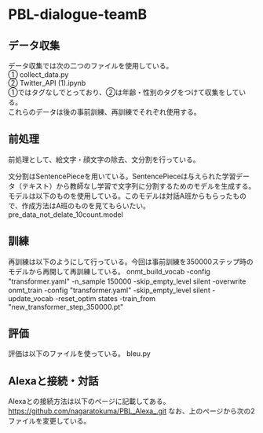 # PBL-dialogue-teamB 

## データ収集
データ収集では次の二つのファイルを使用している。  
① collect_data.py  
② Twitter_API (1).ipynb  
①ではタグなしでとっており、②は年齢・性別のタグをつけて収集をしている。  
これらのデータは後の事前訓練、再訓練でそれぞれ使用する。  



## 前処理
前処理として、絵文字・顔文字の除去、文分割を行っている。  


文分割はSentencePieceを用いている。SentencePieceは与えられた学習データ（テキスト）から教師なし学習で文字列に分割するためのモデルを生成する。  
モデルは以下のものを使用している。このモデルは対話A班からもらったもので、作成方法はA班のものを見てもらいたい。  
pre_data_not_delate_10count.model  



## 訓練
再訓練は以下のようにして行っている。今回は事前訓練を350000ステップ時のモデルから再開して再訓練している。
onmt_build_vocab -config "transformer.yaml" -n_sample 150000 -skip_empty_level silent -overwrite　　
onmt_train -config "transformer.yaml" -skip_empty_level silent -update_vocab -reset_optim states -train_from "new_transformer_step_350000.pt"


## 評価
評価は以下のファイルを使っている。
bleu.py  

## Alexaと接続・対話
Alexaとの接続方法は以下のページに記載してある。  
https://github.com/nagaratokuma/PBL_Alexa_.git
なお、上のページから次の2ファイルを変更している。  

